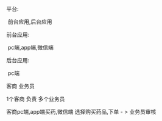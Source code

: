  平台:

​	前台应用,后台应用

前台应用:

​	pc端,app端,微信端

后台应用:

​	pc端



客商  业务员

1个客商 负责 多个业务员

客商pc端,app端买药,微信端 选择购买药品,下单  -  >  业务员审核





